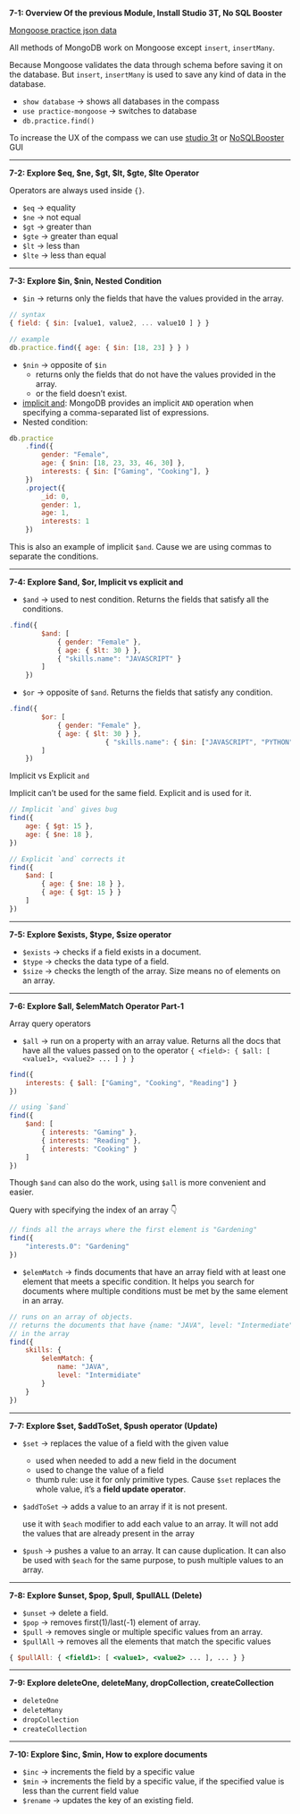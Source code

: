 ****7-1: Overview Of the previous Module, Install Studio 3T, No SQL Booster****

[Mongoose practice json data](./practice-data.json)

All methods of MongoDB work on Mongoose except `insert`, `insertMany`.

Because Mongoose validates the data through schema before saving it on the database. But `insert`, `insertMany` is used to save any kind of data in the database.

- `show database` → shows all databases in the compass
- `use practice-mongoose` → switches to database
- `db.practice.find()`

To increase the UX of the compass we can use [studio 3t](https://studio3t.com/) or [NoSQLBooster](https://nosqlbooster.com/) GUI

---

****7-2: Explore $eq, $ne, $gt, $lt, $gte, $lte Operator****

Operators are always used inside `{}`.

- `$eq` → equality
- `$ne` → not equal
- `$gt` → greater than
- `$gte` → greater than equal
- `$lt` → less than
- `$lte` → less than equal

---

****7-3: Explore $in, $nin, Nested Condition****

- `$in` → returns only the fields that have the values provided in the array.

```jsx
// syntax
{ field: { $in: [value1, value2, ... value10 ] } } 

// example
db.practice.find({ age: { $in: [18, 23] } } )
```

- `$nin` → opposite of `$in`
    - returns only the fields that do not have the values provided in the array.
    - or the field doesn’t exist.
- [implicit and](https://www.mongodb.com/docs/manual/reference/operator/query/and/): MongoDB provides an implicit `AND` operation when specifying a comma-separated list of expressions.
- Nested condition:

```jsx
db.practice
    .find({
        gender: "Female",
        age: { $nin: [18, 23, 33, 46, 30] }, 
        interests: { $in: ["Gaming", "Cooking"], }
    })
    .project({
        _id: 0,
        gender: 1,
        age: 1,
        interests: 1
    })
```

This is also an example of implicit `$and`. Cause we are using commas to separate the conditions.

---

****7-4: Explore $and, $or, Implicit vs explicit and****

- `$and` → used to nest condition. Returns the fields that satisfy all the conditions.

```jsx
.find({
        $and: [
            { gender: "Female" },
            { age: { $lt: 30 } },
            { "skills.name": "JAVASCRIPT" }
        ]
    })
```

- `$or` → opposite of `$and`. Returns the fields that satisfy any condition.

```jsx
.find({
        $or: [
            { gender: "Female" },
            { age: { $lt: 30 } },
						{ "skills.name": { $in: ["JAVASCRIPT", "PYTHON"] } }
        ]
    })
```

Implicit vs Explicit `and`

Implicit can’t be used for the same field. Explicit and is used for it.

```jsx
// Implicit `and` gives bug
find({
    age: { $gt: 15 },
    age: { $ne: 18 },
})

// Explicit `and` corrects it
find({
    $and: [
        { age: { $ne: 18 } },
        { age: { $gt: 15 } }
    ]
})
```

---

****7-5: Explore $exists, $type, $size operator****

- `$exists` → checks if a field exists in a document.
- `$type` → checks the data type of a field.
- `$size` → checks the length of the array. Size means no of elements on an array.

---

****7-6: Explore $all, $elemMatch Operator Part-1****

Array query operators

- `$all` → run on a property with an array value. Returns all the docs that have all the values passed on to the operator `{ <field>: { $all: [ <value1>, <value2> ... ] } }`

```jsx
find({
    interests: { $all: ["Gaming", "Cooking", "Reading"] }
})

// using `$and` 
find({
    $and: [
        { interests: "Gaming" },
        { interests: "Reading" },
        { interests: "Cooking" }
    ]
})
```

Though `$and` can also do the work, using `$all` is more convenient and easier.

Query with specifying the index of an array 👇

```jsx
// finds all the arrays where the first element is "Gardening"
find({
    "interests.0": "Gardening"
})
```

- `$elemMatch` → finds documents that have an array field with at least one element that meets a specific condition. It helps you search for documents where multiple conditions must be met by the same element in an array.

```jsx
// runs on an array of objects.
// returns the documents that have {name: "JAVA", level: "Intermediate"} this element
// in the array
find({
    skills: {
        $elemMatch: {
            name: "JAVA",
            level: "Intermidiate"
        }
    }
})
```

---

****7-7: Explore $set, $addToSet, $push operator (Update)****

- `$set` → replaces the value of a field with the given value
    - used when needed to add a new field in the document
    - used to change the value of a field
    - thumb rule: use it for only primitive types. Cause `$set` replaces the whole value, it’s a **field update operator**.
- `$addToSet` → adds a value to an array if it is not present.

  use it with `$each` modifier to add each value to an array. It will not add the values that are already present in the array

- `$push` → pushes a value to an array.
  It can cause duplication. It can also be used with `$each` for the same purpose, to push multiple values to an array.

---

****7-8: Explore $unset, $pop, $pull, $pullALL (Delete)****

- `$unset` → delete a field.
- `$pop` → removes first(1)/last(-1) element of array.
- `$pull` → removes single or multiple specific values from an array.
- `$pullAll` → removes all the elements that match the specific values

```jsx
{ $pullAll: { <field1>: [ <value1>, <value2> ... ], ... } }
```

---

****7-9: Explore deleteOne, deleteMany, dropCollection, createCollection****

- `deleteOne`
- `deleteMany`
- `dropCollection`
- `createCollection`

---

****7-10: Explore $inc, $min, How to explore documents****

- `$inc` → increments the field by a specific value
- `$min` → increments the field by a specific value, if the specified value is less than the current field value
- `$rename` → updates the key of an existing field.